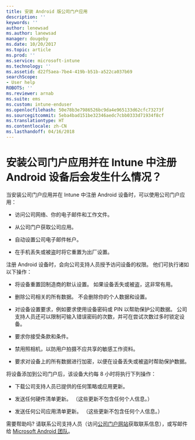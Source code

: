 ```yaml
---
title: 安装 Android 版公司门户应用
description: ''
keywords: ''
author: lenewsad
ms.author: lanewsad
manager: dougeby
ms.date: 10/20/2017
ms.topic: article
ms.prod: ''
ms.service: microsoft-intune
ms.technology: ''
ms.assetid: d22f5aea-7be4-419b-b51b-a522ca037b69
searchScope:
- User help
ROBOTS: ''
ms.reviewer: arnab
ms.suite: ems
ms.custom: intune-enduser
ms.openlocfilehash: 50e78b3e7986526bc9da4e965133d62cfc73273f
ms.sourcegitcommit: 5eba4bad151be32346aedc7cbb0333d71934f8cf
ms.translationtype: HT
ms.contentlocale: zh-CN
ms.lasthandoff: 04/16/2018
---
```

# <a name="what-happens-if-you-install-the-company-portal-app-and-enroll-your-android-device-in-intune"></a>安装公司门户应用并在 Intune 中注册 Android 设备后会发生什么情况？

当安装公司门户应用并在 Intune 中注册 Android 设备时，可以使用公司门户应用：

-   访问公司网络、你的电子邮件和工作文件。

-   从公司门户获取公司应用。

-   自动设置公司电子邮件帐户。

-   在手机丢失或被盗时将它重置为出厂设置。

注册 Android 设备时，会向公司支持人员授予访问设备的权限。 他们可执行诸如以下操作：

-   将设备重置回制造商的默认设置。 如果设备丢失或被盗，这非常有用。

-   删除公司相关的所有数据。 不会删除你的个人数据和设置。

-   对设备设置要求，例如要求使用设备密码或 PIN 以帮助保护公司数据。 公司支持人员还可以限制可输入错误密码的次数，并可在尝试次数过多时锁定设备。

-   要求你接受条款和条件。

-   禁用照相机，以防用户拍摄不应共享的敏感工作资料。

-   要求对设备上的所有数据进行加密，以便在设备丢失或被盗时帮助保护数据。

将设备添加到公司门户后，该设备大约每 8 小时将执行下列操作：

-   下载公司支持人员已提供的任何策略或应用更新。

-   发送任何硬件清单更新。 （这些更新不包含任何个人信息。）

-   发送任何公司应用清单更新。 （这些更新不包含任何个人信息。）

需要帮助吗? 请联系公司支持人员（访问[公司门户网站](https://portal.manage.microsoft.com#HelpDeskDialog)获取联系信息），或写邮件给 <a href="mailto:wintunedroidfbk@microsoft.com?subject=I'm having trouble installing the Company Portal app on my Android device&body=Describe the issue you're experiencing here.">Microsoft Android 团队</a>。
